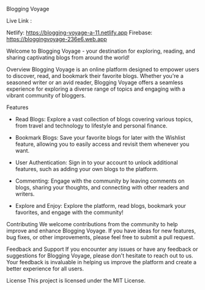 Blogging Voyage

Live Link : 

Netlify: https://blogging-voyage-a-11.netlify.app
Firebase: https://bloggingvoyage-236e6.web.app



Welcome to Blogging Voyage - your destination for exploring, reading, and sharing captivating blogs from around the world!

Overview
Blogging Voyage is an online platform designed to empower users to discover, read, and bookmark their favorite blogs. Whether you're a seasoned writer or an avid reader, Blogging Voyage offers a seamless experience for exploring a diverse range of topics and engaging with a vibrant community of bloggers.

Features
* Read Blogs: Explore a vast collection of blogs covering various topics, from travel and technology to lifestyle and personal finance.

* Bookmark Blogs: Save your favorite blogs for later with the Wishlist feature, allowing you to easily access and revisit them whenever you want.

* User Authentication: Sign in to your account to unlock additional features, such as adding your own blogs to the platform.

* Commenting: Engage with the community by leaving comments on blogs, sharing your thoughts, and connecting with other readers and writers.

* Explore and Enjoy: Explore the platform, read blogs, bookmark your favorites, and engage with the community!

Contributing
We welcome contributions from the community to help improve and enhance Blogging Voyage. If you have ideas for new features, bug fixes, or other improvements, please feel free to submit a pull request.

Feedback and Support
If you encounter any issues or have any feedback or suggestions for Blogging Voyage, please don't hesitate to reach out to us. Your feedback is invaluable in helping us improve the platform and create a better experience for all users.

License
This project is licensed under the MIT License.